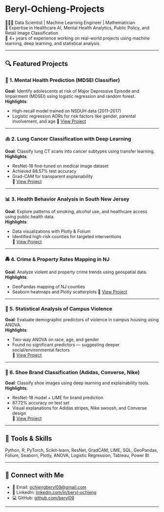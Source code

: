 # Beryl-Ochieng-Projects

👩🏽‍🔬 Data Scientist | Machine Learning Engineer | Mathematician  
📍 Expertise in Healthcare AI, Mental Health Analytics, Public Policy, and Retail Image Classification  
🔬 4+ years of experience working on real-world projects using machine learning, deep learning, and statistical analysis

---

## 🔍 Featured Projects

### 🧠 1. Mental Health Prediction (MDSEI Classifier)
**Goal**: Identify adolescents at risk of Major Depressive Episode and Impairment (MDSEI) using logistic regression and random forest.  
**Highlights**:
- High-recall model trained on NSDUH data (2011–2017)
- Logistic regression AORs for risk factors like gender, parental involvement, and age
📎 [View Project](https://github.com/beryl09/ML-Project)

---

### 🫁 2. Lung Cancer Classification with Deep Learning
**Goal**: Classify lung CT scans into cancer subtypes using transfer learning.  
**Highlights**:
- ResNet-18 fine-tuned on medical image dataset
- Achieved 88.57% test accuracy
- Grad-CAM for transparent explainability  
📎 [View Project](https://github.com/beryl09/Independent-study/blob/main/tumordetect/Final_Project.ipynb)

---

### 📊 3. Health Behavior Analysis in South New Jersey
**Goal**: Explore patterns of smoking, alcohol use, and healthcare access using public health data.  
**Highlights**:
- Data visualizations with Plotly & Folium
- Identified high-risk counties for targeted interventions  
📎 [View Project](https://github.com/yourusername/nj-health-analysis)

---

### 🚔 4. Crime & Property Rates Mapping in NJ
**Goal**: Analyze violent and property crime trends using geospatial data.  
**Highlights**:
- GeoPandas mapping of NJ counties
- Seaborn heatmaps and Plotly scatterplots
📎 [View Project](https://github.com/yourusername/nj-crime-analysis)

---

### 📐 5. Statistical Analysis of Campus Violence
**Goal**: Evaluate demographic predictors of violence in campus housing using ANOVA.  
**Highlights**:
- Two-way ANOVA on race, age, and gender
- Found no significant predictors — suggesting deeper social/environmental factors  
📎 [View Project](https://github.com/yourusername/campus-violence-analysis)

---

### 👟 6. Shoe Brand Classification (Adidas, Converse, Nike)
**Goal**: Classify shoe images using deep learning and explainability tools.  
**Highlights**:
- ResNet-18 model + LIME for brand prediction
- 87.72% accuracy on test set
- Visual explanations for Adidas stripes, Nike swoosh, and Converse design  
📎 [View Project](https://github.com/yourusername/shoe-brand-classifier)

---

## 🧰 Tools & Skills
Python, R, PyTorch, Scikit-learn, ResNet, GradCAM, LIME, SQL, GeoPandas, Folium, Seaborn, Plotly, ANOVA, Logistic Regression, Tableau, Power BI

---

## 🔗 Connect with Me
- 📧 Email: ochiengberyl09@gmail.com  
- 🔗 LinkedIn: [linkedin.com/in/beryl-ochieng](https://linkedin.com/in/beryl-ochieng)  
- 💻 GitHub: [github.com/beryl09](https://github.com/beryl09)

---
